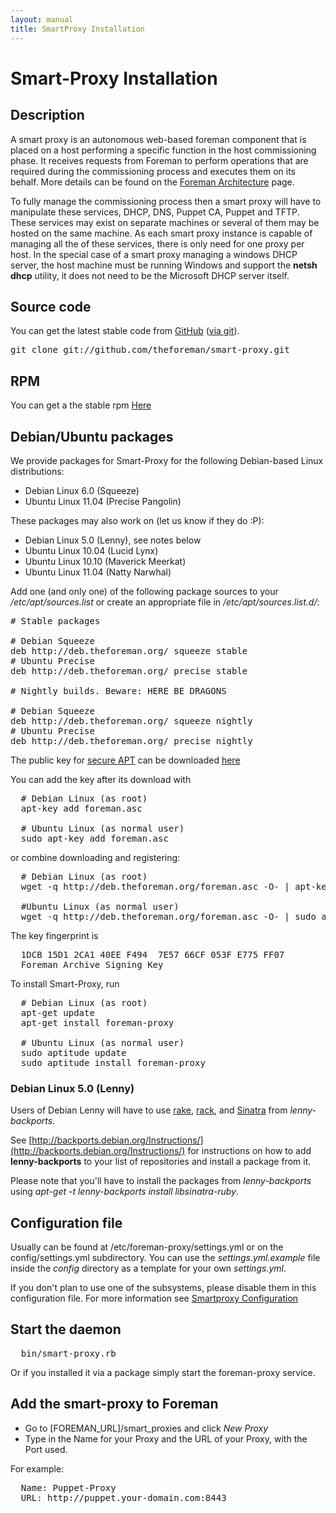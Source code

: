 ```yaml
---
layout: manual
title: SmartProxy Installation
---
```


# Smart-Proxy Installation

## Description

A smart proxy is an autonomous web-based foreman component that is placed on a host performing a specific function in the host commissioning phase.
It receives requests from Foreman to perform operations that are required during the commissioning process and executes them on its behalf. More details can be found on the [Foreman Architecture](1.1_architecture.html) page.

To fully manage the commissioning process then a smart proxy will have to manipulate these services, DHCP, DNS, Puppet CA, Puppet and TFTP. These services may exist on separate machines or several of them may be hosted on the same machine. As each smart proxy instance is capable of managing all the of these services, there is only need for one proxy per host.
In the special case of a smart proxy managing a windows DHCP server, the host machine must be running Windows and support the **netsh dhcp** utility, it does not need to be the Microsoft DHCP server itself.

## Source code

You can get the latest stable code from [GitHub](https://github.com/theforeman/smart-proxy) ([via git](git://github.com/theforeman/smart-proxy.git)).

<pre>
git clone git://github.com/theforeman/smart-proxy.git
</pre>

## RPM

You can get a the stable rpm [Here](http://yum.theforeman.org/)

## Debian/Ubuntu packages

We provide packages for Smart-Proxy for the following Debian-based Linux distributions:

* Debian Linux 6.0 (Squeeze)
* Ubuntu Linux 11.04 (Precise Pangolin)

These packages may also work on (let us know if they do :P):

* Debian Linux 5.0 (Lenny), see notes below
* Ubuntu Linux 10.04 (Lucid Lynx)
* Ubuntu Linux 10.10 (Maverick Meerkat)
* Ubuntu Linux 11.04 (Natty Narwhal)

Add one (and only one) of the following package sources to your */etc/apt/sources.list* or create an appropriate file in */etc/apt/sources.list.d/*:

<pre>
# Stable packages

# Debian Squeeze
deb http://deb.theforeman.org/ squeeze stable
# Ubuntu Precise
deb http://deb.theforeman.org/ precise stable

# Nightly builds. Beware: HERE BE DRAGONS

# Debian Squeeze
deb http://deb.theforeman.org/ squeeze nightly
# Ubuntu Precise
deb http://deb.theforeman.org/ precise nightly
</pre>

The public key for [secure APT](http://wiki.debian.org/SecureApt) can be downloaded [here](http://deb.theforeman.org/foreman.asc)

You can add the key after its download with

<pre>
  # Debian Linux (as root)
  apt-key add foreman.asc

  # Ubuntu Linux (as normal user)
  sudo apt-key add foreman.asc
</pre>

or combine downloading and registering:

<pre>
  # Debian Linux (as root)
  wget -q http://deb.theforeman.org/foreman.asc -O- | apt-key add -

  #Ubuntu Linux (as normal user)
  wget -q http://deb.theforeman.org/foreman.asc -O- | sudo apt-key add -
</pre>

The key fingerprint is

<pre>
  1DCB 15D1 2CA1 40EE F494  7E57 66CF 053F E775 FF07
  Foreman Archive Signing Key <packages@theforeman.org>
</pre>

To install Smart-Proxy, run

<pre>
  # Debian Linux (as root)
  apt-get update
  apt-get install foreman-proxy

  # Ubuntu Linux (as normal user)
  sudo aptitude update
  sudo aptitude install foreman-proxy
</pre>

### Debian Linux 5.0 (Lenny)

Users of Debian Lenny will have to use [rake](http://packages.debian.org/lenny-backports/rake), [rack](http://packages.debian.org/lenny-backports/librack-ruby), and [Sinatra](http://packages.debian.org/lenny-backports/libsinatra-ruby) from *lenny-backports*.

See [http://backports.debian.org/Instructions/](http://backports.debian.org/Instructions/) for instructions on how to add **lenny-backports** to your list of repositories and install a package from it.

Please note that you'll have to install the packages from *lenny-backports* using *apt-get -t lenny-backports install libsinatra-ruby*.


## Configuration file

Usually can be found at /etc/foreman-proxy/settings.yml or on the config/settings.yml subdirectory.
You can use the *settings.yml.example* file inside the *config* directory as a template for your own *settings.yml*.

If you don't plan to use one of the subsystems, please disable them in this configuration file. For more information see [Smartproxy Configuration](/manuals/1.1/4.2.2_smartproxy_settings.html)


## Start the daemon

<pre>
  bin/smart-proxy.rb
</pre>

Or if you installed it via a package simply start the foreman-proxy service.

## Add the smart-proxy to Foreman

* Go to [FOREMAN_URL]/smart_proxies and click *New Proxy*
* Type in the Name for your Proxy and the URL of your Proxy, with the Port used.

For example: 
<pre>
  Name: Puppet-Proxy
  URL: http://puppet.your-domain.com:8443 
</pre>
